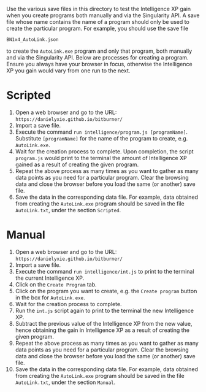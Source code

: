 Use the various save files in this directory to test the Intelligence XP gain
when you create programs both manually and via the Singularity API.  A save
file whose name contains the name of a program should only be used to create
the particular program.  For example, you should use the save file

`BN1x4_AutoLink.json`

to create the `AutoLink.exe` program and only that program, both manually and
via the Singularity API.  Below are processes for creating a program.  Ensure
you always have your browser in focus, otherwise the Intelligence XP you
gain would vary from one run to the next.


# Scripted

1. Open a web browser and go to the URL:
   `https://danielyxie.github.io/bitburner/`
1. Import a save file.
1. Execute the command
   `run intelligence/program.js [programName]`.
   Substitute `[programName]` for the name of the program to create, e.g.
   `AutoLink.exe`.
1. Wait for the creation process to complete.  Upon completion, the script
   `program.js` would print to the terminal the amount of Intelligence XP
   gained as a result of creating the given program.
1. Repeat the above process as many times as you want to gather as many data
   points as you need for a particular program.  Clear the browsing data and
   close the browser before you load the same (or another) save file.
1. Save the data in the corresponding data file.  For example, data obtained
   from creating the `AutoLink.exe` program should be saved in the file
   `AutoLink.txt`, under the section `Scripted`.


# Manual

1. Open a web browser and go to the URL:
   `https://danielyxie.github.io/bitburner/`
1. Import a save file.
1. Execute the command
   `run intelligence/int.js`
   to print to the terminal the current Intelligence XP.
1. Click on the `Create Program` tab.
1. Click on the program you want to create, e.g. the `Create program` button
   in the box for `AutoLink.exe`.
1. Wait for the creation process to complete.
1. Run the `int.js` script again to print to the terminal the new Intelligence
   XP.
1. Subtract the previous value of the Intelligence XP from the new value, hence
   obtaining the gain in Intelligence XP as a result of creating the given
   program.
1. Repeat the above process as many times as you want to gather as many data
   points as you need for a particular program.  Clear the browsing data and
   close the browser before you load the same (or another) save file.
1. Save the data in the corresponding data file.  For example, data obtained
   from creating the `AutoLink.exe` program should be saved in the file
   `AutoLink.txt`, under the section `Manual`.
